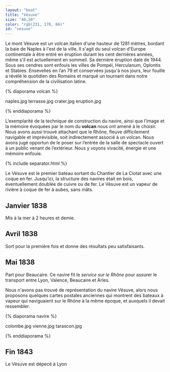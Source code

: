```yaml
---
layout: "boat"
title: "Vésuve"
size: "40,20"
color: "rgb(231, 178, 66)"
id: "vesuve"
---
```


Le mont Vésuve est un volcan italien d'une hauteur de 1281 mètres, bordant la baie de Naples à l'est de la ville. Il s'agit du seul volcan d'Europe continentale à être entré en éruption durant les cent dernières années, même s'il est actuellement en sommeil. Sa dernière éruption date de 1944. Sous ses cendres sont enfouis les villes de Pompéi, Herculanum, Oplontis et Stabies. Ensevelies en l’an 79 et conservées jusqu'à nos jours, leur fouille a révélé le quotidien des Romains et marqué un tournant dans notre compréhension de la civilisation latine.

{% diaporama volcan %}

naples.jpg
terrasse.jpg
crater.jpg
eruption.jpg

{% enddiaporama %}

L’exemplarité de la technique de construction du navire, ainsi que l’image et la mémoire évoquées par le nom du **volcan** nous ont amené à le choisir. Nous avons aussi trouvé attachant que le Rhône, fleuve difficilement navigable et imprévisible, soit indirectement associé à un volcan.
Nous avons jugé opportun de le poser sur l’entrée de la salle de spectacle ouvert à un public venant de l’extérieur. Nous y voyons vivacité, énergie et une mémoire enfouie.

{% include separator.html %}

Le Vésuve est le premier bateau sortant du Chantier de La Ciotat avec une coque en fer. Jusqu’ici, la structure des navires était en bois, éventuellement doublée de cuivre ou de fer. Le Vésuve est un vapeur de rivière à coque de fer à aubes, sans mâts.


Janvier 1838
----------

Mis à la mer à 2 heures et demie.


Avril 1838
--------

Sort pour la première fois et donne des résultats peu satisfaisants.


Mai 1838
--------------

Part pour Beaucaire.
Ce navire fit le _service sur le Rhône_ pour assurer le transport entre Lyon, Valence, Beaucaire et Arles.

Nous n'avons pas trouvé de représentation du navire Vésuve, alors nous proposons quelques cartes postales anciennes qui montrent des bateaux à vapeur qui naviguaient sur le Rhône à la même époque, et auxquels il devait ressembler.

{% diaporama navire %}

colombe.jpg
vienne.jpg
tarascon.jpg

{% enddiaporama %}


Fin 1843
---------

Le Vésuve est dépecé à Lyon

